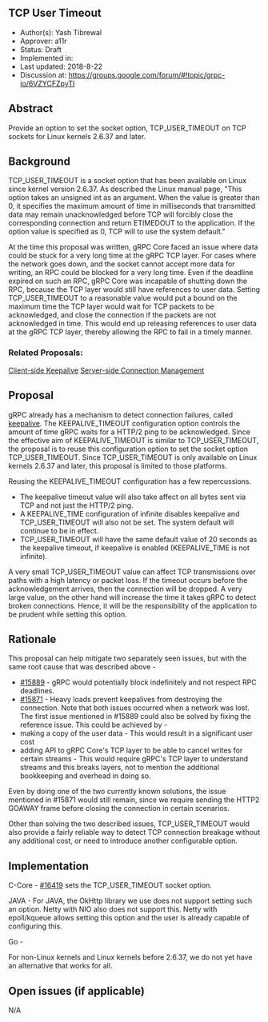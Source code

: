 TCP User Timeout
----
* Author(s): Yash Tibrewal
* Approver: a11r
* Status: Draft
* Implemented in:
* Last updated: 2018-8-22
* Discussion at: https://groups.google.com/forum/#!topic/grpc-io/6VZYCFZpyTI

## Abstract

Provide an option to set the socket option, TCP_USER_TIMEOUT on TCP sockets for
Linux kernels 2.6.37 and later.

## Background

TCP_USER_TIMEOUT is a socket option that has been available on Linux since
kernel version 2.6.37. As described the Linux manual page, "This option takes an
unsigned int as an argument. When the value is greater than 0, it specifies the
maximum amount of time in milliseconds that transmitted data may remain
unacknowledged before TCP will forcibly close the corresponding connection and
return ETIMEDOUT to the application.  If the option value is specified as 0, TCP
will to use the system default."

At the time this proposal was written, gRPC Core faced an issue where data could
be stuck for a very long time at the gRPC TCP layer. For cases where the network
goes down, and the socket cannot accept more data for writing, an RPC could be
blocked for a very long time. Even if the deadline expired on such an RPC, gRPC
Core was incapable of shutting down the RPC, because the TCP layer would still
have references to user data. Setting TCP_USER_TIMEOUT to a reasonable value
would put a bound on the maximum time the TCP layer would wait for TCP packets
to be acknowledged, and close the connection if the packets are not acknowledged
in time. This would end up releasing references to user data at the gRPC TCP
layer, thereby allowing the RPC to fail in a timely manner.

### Related Proposals:

[Client-side Keepalive](A8-client-side-keepalive.md)
[Server-side Connection Management](A9-server-side-conn-mgt.md)

## Proposal

gRPC already has a mechanism to detect connection failures, called
[keepalive](A8-client-side-keepalive.md). The KEEPALIVE_TIMEOUT configuration
option controls the amount of time gRPC waits for a HTTP/2 ping to be
acknowledged. Since the effective aim of KEEPALIVE_TIMEOUT is similar to
TCP_USER_TIMEOUT, the proposal is to reuse this configuration option to set the
socket option TCP_USER_TIMEOUT. Since TCP_USER_TIMEOUT is only available on
Linux kernels 2.6.37 and later, this proposal is limited to those platforms.

Reusing the KEEPALIVE_TIMEOUT configuration has a few repercussions.
* The keepalive timeout value will also take affect on all bytes sent via TCP
  and not just the HTTP/2 ping.
* A KEEPALIVE_TIME configuration of infinite disables keepalive and
  TCP_USER_TIMEOUT will also not be set. The system default will continue to be
  in effect.
* TCP_USER_TIMEOUT will have the same default value of 20 seconds as the
  keepalive timeout, if keepalive is enabled (KEEPALIVE_TIME is not infinite).

A very small TCP_USER_TIMEOUT value can affect TCP transmissions over paths with
a high latency or packet loss. If the timeout occurs before the acknowledgement
arrives, then the connection will be dropped. A very large value, on the other
hand will increase the time it takes gRPC to detect broken connections. Hence,
it will be the responsibility of the application to be prudent while setting
this option.

## Rationale

This proposal can help mitigate two separately seen issues, but with the same
root cause that was described above -
* [#15889](https://github.com/grpc/grpc/issues/15889) - gRPC would potentially
  block indefinitely and not respect RPC deadlines.
* [#15871](https://github.com/grpc/grpc/issues/15871) - Heavy loads prevent
  keepalives from destroying the connection.  Note that both issues occurred
  when a network was lost. The first issue mentioned in #15889 could also be
  solved by fixing the reference issue. This could be achieved by -
* making a copy of the user data - This would result in a significant user cost
* adding API to gRPC Core's TCP layer to be able to cancel writes for certain
  streams - This would require gRPC's TCP layer to understand streams and this
  breaks layers, not to mention the additional bookkeeping and overhead in doing
  so.

Even by doing one of the two currently known solutions, the issue mentioned in
#15871 would still remain, since we require sending the HTTP2 GOAWAY frame
before closing the connection in certain scenarios.

Other than solving the two described issues, TCP_USER_TIMEOUT would also provide
a fairly reliable way to detect TCP connection breakage without any additional
cost, or need to introduce another configurable option.

## Implementation

C-Core - [#16419](https://github.com/grpc/grpc/issues/16419) sets the
TCP_USER_TIMEOUT socket option.

JAVA - For JAVA, the OkHttp library we use does not support setting such an
option. Netty with NIO also does not support this. Netty with epoll/kqueue
allows setting this option and the user is already capable of configuring this.

Go -

For non-Linux kernels and Linux kernels before 2.6.37, we do not yet have an
alternative that works for all.

## Open issues (if applicable)

N/A
